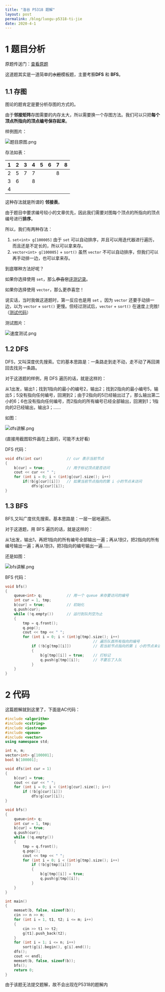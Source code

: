 ```yaml
---
title: "洛谷 P5318 题解"
layout: post
permalink: /blog/luogu-p5318-ti-jie
date: 2020-4-1
---
```


# 1 题目分析

原题传送门：[查看原题](https://www.luogu.com.cn/problem/P5318)

这道题其实是一道简单的~~水题~~模板题，主要考察**DFS** 和 **BFS**。

## 1.1 存图

图论的题肯定是要分析存图的方式的。

由于**邻接矩阵**存图需要的内存太大，所以需要换一个存图方法。我们可以只把**每个顶点所指向的顶点编号保存起来**。

样例图片：

![题目原图.png](https://i.loli.net/2020/05/02/ecbs5MLzk3gtC1w.png)

存法如表：

|   1   |   2   |   3   |   4   |   5   |   6   |   7   |   8   |
| :---: | :---: | :---: | :---: | :---: | :---: | :---: | :---: |
|   2   |   5   |   7   |   7   |       |       |   8   |       |
|   3   |   6   |       |   8   |       |       |       |       |
|   4   |       |       |       |       |       |       |       |

这种存法就是所谓的 **邻接表**。

由于题目中要求编号较小的文章优先，因此我们需要对图每个顶点的所指向的顶点编号进行**排序**。

所以，我们有两种存法：

1. `set<int> g[100005]` 由于 `set` 可以自动排序，并且可以用迭代器进行遍历，而且还是不定长的，所以可以拿来存。
2. `vector<int> g[100005]` + `sort()` 虽然 `vector` 不可以自动排序，但我们可以再手动排一边，也可以拿来存。

到底哪种方法好呢？

如果你选择使用 `set`，那么~~恭喜您~~[评测记录](https://www.luogu.com.cn/record/32317182)。

如果你选择使用 `vector`，那么更恭喜您！

说实话，当时我做这道题时，第一反应也是用 `set` 。因为 `vector` 还要手动排一边，以为 `vector` + `sort()` 更慢。但经过测试后，`vector` + `sort()` 在速度上完胜!（[测试代码](https://www.luogu.com.cn/paste/avs0gs8t)）

测试图片：

![速度测试.png](https://i.loli.net/2020/05/02/4dMa9E2Jmh7VrvO.png)

## 1.2 DFS

DFS，又叫深度优先搜索。它的基本思路是：一条路走到走不动，走不动了再回溯回去找另一条路。

对于这道题的样例，用 DFS 遍历的话，就是这样的：

从1出发，输出1；找到1指向的最小的编号2，输出2；找到2指向的最小编号5，输出5；5没有指向任何编号，回溯到2；由于2指向的5已经输出过了，那么输出第二小的6；6也没有指向任何编号，而2指向的所有编号已经全部输出，回溯到1；1指向的2已经输出，输出3；……

如图：

![dfs讲解.png](https://i.loli.net/2020/05/02/tbzSsR3OA1Cx8Wf.png)

(直接用截图软件画在上面的，可能不太好看)

DFS 代码：

```cpp
void dfs(int cur)           // cur 表示当前节点
{
    b[cur] = true;          // 用于标记顶点是否访问
    cout << cur << " ";
    for (int i = 0; i < (int)g[cur].size(); i++)
        if(!b[g[cur][i]])   // 如果当前节点指向的第 i 小的节点未访问
            dfs(g[cur][i]);
}
```

## 1.3 BFS

BFS,又叫广度优先搜索。基本思路是：一层一层地遍历。

对于这道题，用 BFS 遍历的话，就是这样的：

从1出发，输出1，再把1指向的所有编号全部输出一遍；再从1到2，把2指向的所有编号输出一遍；再从1到3，把3指向的编号输出一遍……

还是如图：

![bfs讲解.png](https://i.loli.net/2020/05/02/J9u6zAnCMsIKFcb.png)

BFS 代码：

```cpp
void bfs()
{
    queue<int> q;           // 用一个 queue 来存要访问的编号
    int cur = 1, tmp;
    b[cur] = true;          // 初始化
    q.push(cur);
    while (!q.empty())      // 运行到队列空为止
    {
        tmp = q.front();
        q.pop();
        cout << tmp << " ";
        for (int i = 0; i < (int)g[tmp].size(); i++) 
                                        // 遍历队首所有指向的编号
            if (!b[g[tmp][i]])          // 若当前节点指向的第 i 小的节点未访问
            {
                b[g[tmp][i]] = true;    // 打标记
                q.push(g[tmp][i]);      // 不要忘了入队
            }
    }
}
```

# 2 代码

这篇题解就到这里了，下面是AC代码：

```cpp
#include <algorithm>
#include <cstring>
#include <iostream>
#include <queue>
#include <vector>
using namespace std;

int n, m;
vector<int> g[100001];
bool b[100001];

void dfs(int cur = 1)
{
    b[cur] = true;
    cout << cur << " ";
    for (int i = 0; i < (int)g[cur].size(); i++)
        if (!b[g[cur][i]])
            dfs(g[cur][i]);
}

void bfs()
{
    queue<int> q;
    int cur = 1, tmp;
    b[cur] = true;
    q.push(cur);
    while (!q.empty())
    {
        tmp = q.front();
        q.pop();
        cout << tmp << " ";
        for (int i = 0; i < (int)g[tmp].size(); i++)
            if (!b[g[tmp][i]])
            {
                b[g[tmp][i]] = true;
                q.push(g[tmp][i]);
            }
    }
}

int main()
{
    memset(b, false, sizeof(b));
    cin >> n >> m;
    for (int i = 1, t1, t2; i <= m; i++)
    {
        cin >> t1 >> t2;
        g[t1].push_back(t2);
    }
    for (int i = 1; i <= n; i++)
        sort(g[i].begin(), g[i].end());
    dfs();
    cout << endl;
    memset(b, false, sizeof(b));
    bfs();
    return 0;
}

```

由于该题无法提交题解，故不会出现在P5318的题解内

